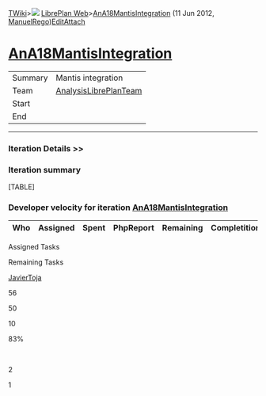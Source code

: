 [TWiki](Main_WebHome)&gt;![](/twiki/pub/TWiki/TWikiDocGraphics/web-bg-small.gif) [LibrePlan Web](LibrePlan_WebHome)&gt;[AnA18MantisIntegration](LibrePlan_AnA18MantisIntegration "Topic revision: 2 (11 Jun 2012 - 09:59:24)") (11 Jun 2012, [ManuelRego](Main_ManuelRego))[Edit](LibrePlan_AnA18MantisIntegration?t=1520343617 "Edit this topic text")[Attach](/twiki/bin/attach/LibrePlan/AnA18MantisIntegration "Attach an image or document to this topic")  

 [AnA18MantisIntegration](LibrePlan_AnA18MantisIntegration)
===========================================================

|         |                                                          |
|---------|----------------------------------------------------------|
| Summary | Mantis integration                                       |
| Team    | [AnalysisLibrePlanTeam](LibrePlan_AnalysisLibrePlanTeam) |
| Start   |                                                          |
| End     |                                                          |

------------------------------------------------------------------------

[](/twiki/bin/view/LibrePlan)

### Iteration Details &gt;&gt;

###  Iteration summary

[TABLE]

###  Developer velocity for iteration [AnA18MantisIntegration](LibrePlan_AnA18MantisIntegration)

| Who | Assigned | Spent | PhpReport | Remaining | Completition |     |
|-----|----------|-------|-----------|-----------|--------------|-----|

Assigned Tasks

Remaining Tasks

[JavierToja](Main_JavierToja)

56

50

10

83%

 

2

1
